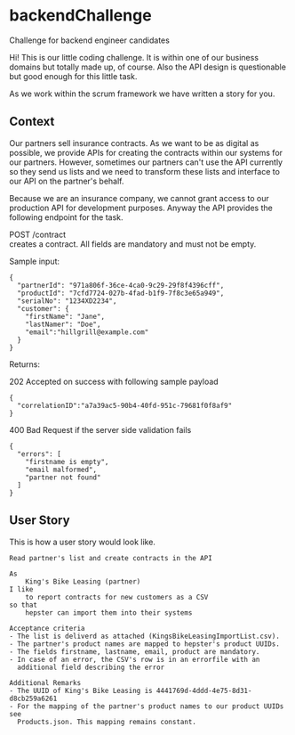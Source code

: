 # backendChallenge
Challenge for backend engineer candidates

Hi! This is our little coding challenge. It is within one of our business domains but
totally made up, of course. Also the API design is questionable but good enough for
this little task.

As we work within the scrum framework we have written a story for you.

## Context
Our partners sell insurance contracts. As we want to be as digital as possible,
we provide APIs for creating the contracts within our systems for our partners.
However, sometimes our partners can't use the API currently so they send us lists
and we need to transform these lists and interface to our API on the partner's behalf.

Because we are an insurance company, we cannot grant access to our production API
for development purposes. Anyway the API provides the following endpoint for the task.

POST /contract\
creates a contract. All fields are mandatory and must not be empty.

Sample input:
```
{
  "partnerId": "971a806f-36ce-4ca0-9c29-29f8f4396cff",
  "productId": "7cfd7724-027b-4fad-b1f9-7f8c3e65a949",
  "serialNo": "1234XD2234",
  "customer": {
    "firstName": "Jane",
    "lastNamer": "Doe",
    "email":"hillgrill@example.com"
  }
}
```

Returns:

202 Accepted on success with following sample payload
```
{
  "correlationID":"a7a39ac5-90b4-40fd-951c-79681f0f8af9"
}
```
400 Bad Request if the server side validation fails
```
{
  "errors": [
    "firstname is empty",
    "email malformed",
    "partner not found"
  ]
}
```



## User Story
This is how a user story would look like.

```
Read partner's list and create contracts in the API

As
    King's Bike Leasing (partner)
I like
    to report contracts for new customers as a CSV
so that
    hepster can import them into their systems

Acceptance criteria
- The list is deliverd as attached (KingsBikeLeasingImportList.csv).
- The partner's product names are mapped to hepster's product UUIDs.
- The fields firstname, lastname, email, product are mandatory.
- In case of an error, the CSV's row is in an errorfile with an
  additional field describing the error
  
Additional Remarks
- The UUID of King's Bike Leasing is 4441769d-4ddd-4e75-8d31-d8cb259a6261
- For the mapping of the partner's product names to our product UUIDs see
  Products.json. This mapping remains constant.
```


